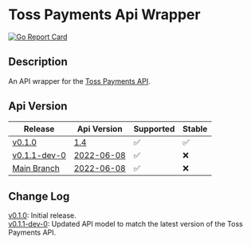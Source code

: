 # Toss Payments Api Wrapper
[![Go Report Card](https://goreportcard.com/badge/github.com/DeltaLaboratory/TossPaymentsApi)](https://goreportcard.com/report/github.com/DeltaLaboratory/TossPaymentsApi)

## Description
 An API wrapper for the [Toss Payments API](https://docs.tosspayments.com/reference).

## Api Version
| Release                                                                                      | Api Version                                                                 | Supported          | Stable             |
|----------------------------------------------------------------------------------------------|-----------------------------------------------------------------------------|--------------------|--------------------|
| [v0.1.0](https://github.com/DeltaLaboratory/TossPaymentsApi/releases/tag/v0.1.0)             | [1.4](https://docs.tosspayments.com/reference/versioning#v14-)              | :white_check_mark: | :white_check_mark: |
| [v0.1.1-dev-0](https://github.com/DeltaLaboratory/TossPaymentsApi/releases/tag/v0.1.1-dev-0) | [2022-06-08](https://docs.tosspayments.com/reference/versioning#2022-06-08) | :white_check_mark: | :x:                |
| [Main Branch](https://github.com/DeltaLaboratory/TossPaymentsApi/tree/main)                  | [2022-06-08](https://docs.tosspayments.com/reference/versioning#2022-06-08) | :white_check_mark: | :x:                |
 
## Change Log
 [v0.1.0](https://github.com/DeltaLaboratory/TossPaymentsApi/releases/tag/v0.1.0): Initial release.\
 [v0.1.1-dev-0](https://github.com/DeltaLaboratory/TossPaymentsApi/releases/tag/v0.1.1-dev-0): Updated API model to match the latest version of the Toss Payments API.